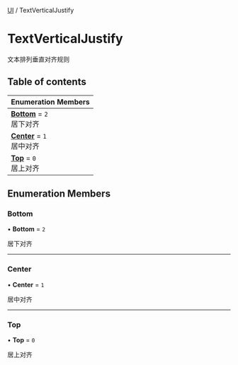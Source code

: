 [UI](../modules/UI.UI.md) / TextVerticalJustify

# TextVerticalJustify <Badge type="tip" text="Enumeration" /> <Score text="TextVerticalJustify" />

文本排列垂直对齐规则

## Table of contents

| Enumeration Members |
| :-----|
| **[Bottom](UI.TextVerticalJustify.md#bottom)** = ``2`` <br> 居下对齐|
| **[Center](UI.TextVerticalJustify.md#center)** = ``1`` <br> 居中对齐|
| **[Top](UI.TextVerticalJustify.md#top)** = ``0`` <br> 居上对齐|

## Enumeration Members

### Bottom <Score text="Bottom" /> 

• **Bottom** = ``2``

居下对齐

___

### Center <Score text="Center" /> 

• **Center** = ``1``

居中对齐

___

### Top <Score text="Top" /> 

• **Top** = ``0``

居上对齐
